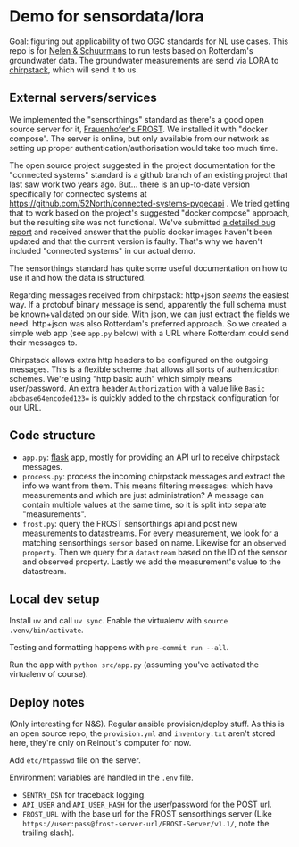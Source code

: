 # Demo for sensordata/lora

Goal: figuring out applicability of two OGC standards for NL use cases. This repo is for [Nelen & Schuurmans](https://www.nelen-schuurmans.nl) to run tests based on Rotterdam's groundwater data. The groundwater measurements are send via LORA to [chirpstack](https://www.chirpstack.io/), which will send it to us.


## External servers/services

We implemented the "sensorthings" standard as there's a good open source server for it,
[Frauenhofer's FROST](https://fraunhoferiosb.github.io/FROST-Server/). We installed it with "docker compose". The server is online, but only available from our network as setting up proper authentication/authorisation would take too much time.

The open source project suggested in the project documentation for the "connected systems" standard is a github branch of an existing project that last saw work two years ago. But... there is an up-to-date version specifically for connected systems at https://github.com/52North/connected-systems-pygeoapi . We tried getting that to work based on the project's suggested "docker compose" approach, but the resulting site was not functional. We've submitted [a detailed bug report](https://github.com/52North/connected-systems-pygeoapi/issues/7) and received answer that the public docker images haven't been updated and that the current version is faulty. That's why we haven't included "connected systems" in our actual demo.

The sensorthings standard has quite some useful documentation on how to use it and how the data is structured.

Regarding messages received from chirpstack: http+json *seems* the easiest way. If a protobuf binary message is send, apparently the full schema must be known+validated on our side. With json, we can just extract the fields we need. http+json was also Rotterdam's preferred approach. So we created a simple web app (see `app.py` below) with a URL where Rotterdam could send their messages to.

Chirpstack allows extra http headers to be configured on the outgoing messages. This is a flexible scheme that allows all sorts of authentication schemes. We're using "http basic auth" which simply means user/password. An extra header `Authorization` with a value like `Basic abcbase64encoded123=` is quickly added to the chirpstack configuration for our URL.


## Code structure

- `app.py`: [flask](https://flask.palletsprojects.com) app, mostly for providing an API url to receive chirpstack messages.
- `process.py`: process the incoming chirpstack messages and extract the info we want from them. This means filtering messages: which have measurements and which are just administration? A message can contain multiple values at the same time, so it is split into separate "measurements".
- `frost.py`: query the FROST sensorthings api and post new measurements to datastreams. For every measurement, we look for a matching sensorthings `sensor` based on name. Likewise for an `observed property`. Then we query for a `datastream` based on the ID of the sensor and observed property. Lastly we add the measurement's value to the datastream.


## Local dev setup

Install `uv` and call `uv sync`. Enable the virtualenv with `source .venv/bin/activate`.

Testing and formatting happens with `pre-commit run --all`.

Run the app with `python src/app.py` (assuming you've activated the virtualenv of course).


## Deploy notes

(Only interesting for N&S). Regular ansible provision/deploy stuff. As this is an open source repo, the `provision.yml` and `inventory.txt` aren't stored here, they're only on Reinout's computer for now.

Add `etc/htpasswd` file on the server.

Environment variables are handled in the `.env` file.

- `SENTRY_DSN` for traceback logging.
- `API_USER` and `API_USER_HASH` for the user/password for the POST url.
- `FROST_URL` with the base url for the FROST sensorthings server (Like `https://user:pass@frost-server-url/FROST-Server/v1.1/`, note the trailing slash).
